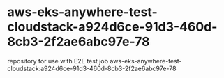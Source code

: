# aws-eks-anywhere-test-cloudstack-a924d6ce-91d3-460d-8cb3-2f2ae6abc97e-78
repository for use with E2E test job aws-eks-anywhere-test-cloudstack:a924d6ce-91d3-460d-8cb3-2f2ae6abc97e-78
